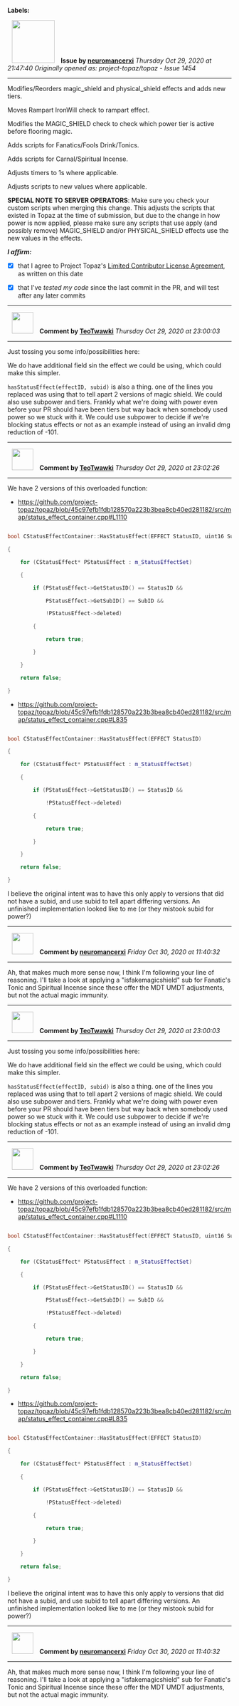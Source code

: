 **Labels:**



<a href="https://github.com/neuromancerxi"><img src="https://avatars0.githubusercontent.com/u/3996176?v=4" width="96" height="96" hspace="10"></img></a> **Issue by [neuromancerxi](https://github.com/neuromancerxi)**
_Thursday Oct 29, 2020 at 21:47:40_
_Originally opened as: project-topaz/topaz - Issue 1454_

----

Modifies/Reorders magic_shield and physical_shield effects and adds new tiers.
Moves Rampart IronWill check to rampart effect.
Modifies the MAGIC_SHIELD check to check which power tier is active before flooring magic.
Adds scripts for Fanatics/Fools Drink/Tonics.
Adds scripts for Carnal/Spiritual Incense.
Adjusts timers to 1s where applicable.
Adjusts scripts to new values where applicable.

**SPECIAL NOTE TO SERVER OPERATORS**: Make sure you check your custom scripts when merging this change. This adjusts the scripts that existed in Topaz at the time of submission, but due to the change in how power is now applied, please make sure any scripts that use apply (and possibly remove) MAGIC_SHIELD and/or PHYSICAL_SHIELD effects use the new values in the effects.

<!-- place 'x' mark between square [] brackets to affirm: -->
**_I affirm:_**
- [x] that I agree to Project Topaz's [Limited Contributor License Agreement](http://project-topaz.com/blob/release/CONTRIBUTOR_AGREEMENT.md), as written on this date
- [x] that I've _tested my code_ since the last commit in the PR, and will test after any later commits




----
<a href="https://github.com/TeoTwawki"><img src="https://avatars0.githubusercontent.com/u/6871475?v=4" width="48" height="48" hspace="10"></img></a> **Comment by [TeoTwawki](https://github.com/TeoTwawki)**
_Thursday Oct 29, 2020 at 23:00:03_

----

Just tossing you some info/possibilities here:

We do have additional field sin the effect we could be using, which could make this simpler.

`hasStatusEffect(effectID, subid)` is also a thing. one of the lines you replaced was using that to tell apart 2 versions of magic shield. We could also use subpower and tiers. Frankly what we're doing with power even before your PR should have been tiers but way back when somebody used power so we stuck with it. We could use subpower to decide if we're blocking status effects or not as an example instead of using an invalid dmg reduction of -101.


----
<a href="https://github.com/TeoTwawki"><img src="https://avatars0.githubusercontent.com/u/6871475?v=4" width="48" height="48" hspace="10"></img></a> **Comment by [TeoTwawki](https://github.com/TeoTwawki)**
_Thursday Oct 29, 2020 at 23:02:26_

----

We have 2 versions of this overloaded function:
 - https://github.com/project-topaz/topaz/blob/45c97efb1fdb128570a223b3bea8cb40ed281182/src/map/status_effect_container.cpp#L1110
```cpp
bool CStatusEffectContainer::HasStatusEffect(EFFECT StatusID, uint16 SubID)
{
    for (CStatusEffect* PStatusEffect : m_StatusEffectSet)
    {
        if (PStatusEffect->GetStatusID() == StatusID &&
            PStatusEffect->GetSubID() == SubID &&
            !PStatusEffect->deleted)
        {
            return true;
        }
    }
    return false;
}
```

- https://github.com/project-topaz/topaz/blob/45c97efb1fdb128570a223b3bea8cb40ed281182/src/map/status_effect_container.cpp#L835
```cpp
bool CStatusEffectContainer::HasStatusEffect(EFFECT StatusID)
{
    for (CStatusEffect* PStatusEffect : m_StatusEffectSet)
    {
        if (PStatusEffect->GetStatusID() == StatusID &&
            !PStatusEffect->deleted)
        {
            return true;
        }
    }
    return false;
}
```

I believe the original intent was to have this only apply to versions that did not have a subid, and use subid to tell apart differing versions. An unfinished implementation looked like to me (or they mistook subid for power?)


----
<a href="https://github.com/neuromancerxi"><img src="https://avatars0.githubusercontent.com/u/3996176?v=4" width="48" height="48" hspace="10"></img></a> **Comment by [neuromancerxi](https://github.com/neuromancerxi)**
_Friday Oct 30, 2020 at 11:40:32_

----

Ah, that makes much more sense now, I think I'm following your line of reasoning. I'll take a look at applying a "isfakemagicshield" sub for Fanatic's Tonic and Spiritual Incense since these offer the MDT UMDT adjustments, but not the actual magic immunity.


----
<a href="https://github.com/TeoTwawki"><img src="https://avatars0.githubusercontent.com/u/6871475?v=4" width="48" height="48" hspace="10"></img></a> **Comment by [TeoTwawki](https://github.com/TeoTwawki)**
_Thursday Oct 29, 2020 at 23:00:03_

----

Just tossing you some info/possibilities here:

We do have additional field sin the effect we could be using, which could make this simpler.

`hasStatusEffect(effectID, subid)` is also a thing. one of the lines you replaced was using that to tell apart 2 versions of magic shield. We could also use subpower and tiers. Frankly what we're doing with power even before your PR should have been tiers but way back when somebody used power so we stuck with it. We could use subpower to decide if we're blocking status effects or not as an example instead of using an invalid dmg reduction of -101.


----
<a href="https://github.com/TeoTwawki"><img src="https://avatars0.githubusercontent.com/u/6871475?v=4" width="48" height="48" hspace="10"></img></a> **Comment by [TeoTwawki](https://github.com/TeoTwawki)**
_Thursday Oct 29, 2020 at 23:02:26_

----

We have 2 versions of this overloaded function:
 - https://github.com/project-topaz/topaz/blob/45c97efb1fdb128570a223b3bea8cb40ed281182/src/map/status_effect_container.cpp#L1110
```cpp
bool CStatusEffectContainer::HasStatusEffect(EFFECT StatusID, uint16 SubID)
{
    for (CStatusEffect* PStatusEffect : m_StatusEffectSet)
    {
        if (PStatusEffect->GetStatusID() == StatusID &&
            PStatusEffect->GetSubID() == SubID &&
            !PStatusEffect->deleted)
        {
            return true;
        }
    }
    return false;
}
```

- https://github.com/project-topaz/topaz/blob/45c97efb1fdb128570a223b3bea8cb40ed281182/src/map/status_effect_container.cpp#L835
```cpp
bool CStatusEffectContainer::HasStatusEffect(EFFECT StatusID)
{
    for (CStatusEffect* PStatusEffect : m_StatusEffectSet)
    {
        if (PStatusEffect->GetStatusID() == StatusID &&
            !PStatusEffect->deleted)
        {
            return true;
        }
    }
    return false;
}
```

I believe the original intent was to have this only apply to versions that did not have a subid, and use subid to tell apart differing versions. An unfinished implementation looked like to me (or they mistook subid for power?)


----
<a href="https://github.com/neuromancerxi"><img src="https://avatars0.githubusercontent.com/u/3996176?v=4" width="48" height="48" hspace="10"></img></a> **Comment by [neuromancerxi](https://github.com/neuromancerxi)**
_Friday Oct 30, 2020 at 11:40:32_

----

Ah, that makes much more sense now, I think I'm following your line of reasoning. I'll take a look at applying a "isfakemagicshield" sub for Fanatic's Tonic and Spiritual Incense since these offer the MDT UMDT adjustments, but not the actual magic immunity.
